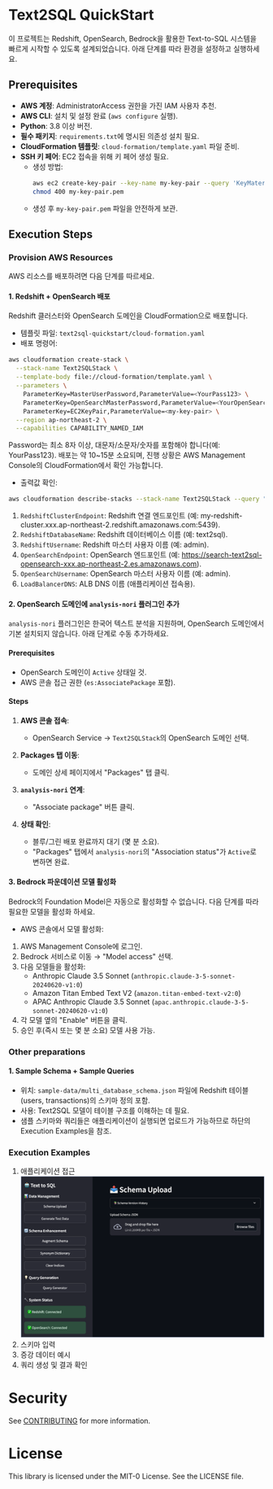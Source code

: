 # Text2SQL QuickStart
이 프로젝트는 Redshift, OpenSearch, Bedrock을 활용한 Text-to-SQL 시스템을 빠르게 시작할 수 있도록 설계되었습니다. 아래 단계를 따라 환경을 설정하고 실행하세요.
## Prerequisites
- **AWS 계정**: AdministratorAccess 권한을 가진 IAM 사용자 추천.
- **AWS CLI**: 설치 및 설정 완료 (`aws configure` 실행).
- **Python**: 3.8 이상 버전.
- **필수 패키지**: `requirements.txt`에 명시된 의존성 설치 필요.
- **CloudFormation 템플릿**: `cloud-formation/template.yaml` 파일 준비.
- **SSH 키 페어**: EC2 접속을 위해 키 페어 생성 필요.
  - 생성 방법:
    ```bash
    aws ec2 create-key-pair --key-name my-key-pair --query 'KeyMaterial' --output text > my-key-pair.pem
    chmod 400 my-key-pair.pem
    ```
  - 생성 후 `my-key-pair.pem` 파일을 안전하게 보관.
## Execution Steps
### Provision AWS Resources
AWS 리소스를 배포하려면 다음 단계를 따르세요.
#### 1. Redshift + OpenSearch 배포
Redshift 클러스터와 OpenSearch 도메인을 CloudFormation으로 배포합니다.
* 템플릿 파일: `text2sql-quickstart/cloud-formation.yaml`
* 배포 명령어:
```bash
aws cloudformation create-stack \
  --stack-name Text2SQLStack \
  --template-body file://cloud-formation/template.yaml \
  --parameters \
    ParameterKey=MasterUserPassword,ParameterValue=<YourPass123> \
    ParameterKey=OpenSearchMasterPassword,ParameterValue=<YourOpenSearchPass123> \
    ParameterKey=EC2KeyPair,ParameterValue=<my-key-pair> \
  --region ap-northeast-2 \
  --capabilities CAPABILITY_NAMED_IAM
```
Password는 최소 8자 이상, 대문자/소문자/숫자를 포함해야 합니다(예: YourPass123).
배포는 약 10~15분 소요되며, 진행 상황은 AWS Management Console의 CloudFormation에서 확인 가능합니다.
* 출력값 확인:
```bash
aws cloudformation describe-stacks --stack-name Text2SQLStack --query "Stacks[0].Outputs"
```
1. `RedshiftClusterEndpoint`: Redshift 연결 엔드포인트 (예: my-redshift-cluster.xxx.ap-northeast-2.redshift.amazonaws.com:5439).
2. `RedshiftDatabaseName`: Redshift 데이터베이스 이름 (예: text2sql).
3. `RedshiftUsername`: Redshift 마스터 사용자 이름 (예: admin).
4. `OpenSearchEndpoint`: OpenSearch 엔드포인트 (예: https://search-text2sql-opensearch-xxx.ap-northeast-2.es.amazonaws.com).
5. `OpenSearchUsername`: OpenSearch 마스터 사용자 이름 (예: admin).
6. `LoadBalancerDNS`: ALB DNS 이름 (애플리케이션 접속용).

#### 2. OpenSearch 도메인에 `analysis-nori` 플러그인 추가

`analysis-nori` 플러그인은 한국어 텍스트 분석을 지원하며, OpenSearch 도메인에서 기본 설치되지 않습니다. 아래 단계로 수동 추가하세요.

#### Prerequisites
- OpenSearch 도메인이 `Active` 상태일 것.
- AWS 콘솔 접근 권한 (`es:AssociatePackage` 포함).

#### Steps
1. **AWS 콘솔 접속**:
   - OpenSearch Service → `Text2SQLStack`의 OpenSearch 도메인 선택.

2. **Packages 탭 이동**:
   - 도메인 상세 페이지에서 "Packages" 탭 클릭.

3. **`analysis-nori` 연계**:
   - "Associate package" 버튼 클릭.

4. **상태 확인**:
   - 블루/그린 배포 완료까지 대기 (몇 분 소요).
   - "Packages" 탭에서 `analysis-nori`의 "Association status"가 `Active`로 변하면 완료.

#### 3. Bedrock 파운데이션 모델 활성화
Bedrock의 Foundation Model은 자동으로 활성화할 수 없습니다. 다음 단계를 따라 필요한 모델을 활성화 하세요.
* AWS 콘솔에서 모델 활성화:
1. AWS Management Console에 로그인.
2. Bedrock 서비스로 이동 → "Model access" 선택.
3. 다음 모델들을 활성화:
    * Anthropic Claude 3.5 Sonnet (`anthropic.claude-3-5-sonnet-20240620-v1:0`)
    * Amazon Titan Embed Text V2 (`amazon.titan-embed-text-v2:0`)
    * APAC Anthropic Claude 3.5 Sonnet (`apac.anthropic.claude-3-5-sonnet-20240620-v1:0`)
4. 각 모델 옆의 "Enable" 버튼을 클릭.
5. 승인 후(즉시 또는 몇 분 소요) 모델 사용 가능.

### Other preparations

#### 1. Sample Schema + Sample Queries
* 위치: `sample-data/multi_database_schema.json` 파일에 Redshift 테이블(users, transactions)의 스키마 정의 포함.
* 사용: Text2SQL 모델이 테이블 구조를 이해하는 데 필요.
* 샘플 스키마와 쿼리들은 애플리케이션이 실행되면 업로드가 가능하므로 하단의 Execution Examples을 참조.

### Execution Examples
1. 애플리케이션 접근
![애플리케이션 접근 시 이미지](readme-images/img1.png)
2. 스키마 입력
3. 증강 데이터 예시
4. 쿼리 생성 및 결과 확인
### 

# Security

See [CONTRIBUTING](CONTRIBUTING.md#security-issue-notifications) for more information.

# License

This library is licensed under the MIT-0 License. See the LICENSE file.

